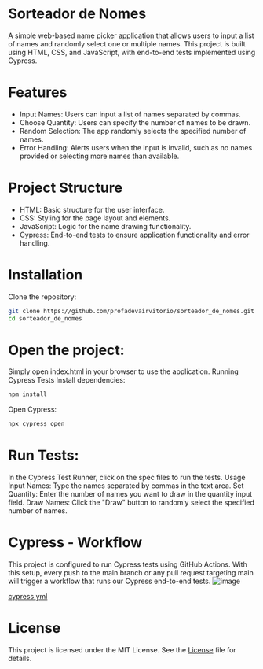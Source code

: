 # Sorteador de Nomes
A simple web-based name picker application that allows users to input a list of names and randomly select one or multiple names. This project is built using HTML, CSS, and JavaScript, with end-to-end tests implemented using Cypress.

# Features
- Input Names: Users can input a list of names separated by commas.
- Choose Quantity: Users can specify the number of names to be drawn.
- Random Selection: The app randomly selects the specified number of names.
- Error Handling: Alerts users when the input is invalid, such as no names provided or selecting more names than available.
# Project Structure
- HTML: Basic structure for the user interface.
- CSS: Styling for the page layout and elements.
- JavaScript: Logic for the name drawing functionality.
- Cypress: End-to-end tests to ensure application functionality and error handling.

# Installation
Clone the repository:

``` bash
git clone https://github.com/profadevairvitorio/sorteador_de_nomes.git
cd sorteador_de_nomes
```
# Open the project:

Simply open index.html in your browser to use the application.
Running Cypress Tests
Install dependencies:

``` bash
npm install
```
Open Cypress:

``` bash
npx cypress open
```
# Run Tests:

In the Cypress Test Runner, click on the spec files to run the tests.
Usage
Input Names: Type the names separated by commas in the text area.
Set Quantity: Enter the number of names you want to draw in the quantity input field.
Draw Names: Click the "Draw" button to randomly select the specified number of names.

# Cypress - Workflow
This project is configured to run Cypress tests using GitHub Actions. With this setup, every push to the main branch or any pull request targeting main will trigger a workflow that runs our Cypress end-to-end tests.
![image](https://github.com/user-attachments/assets/aacbdb6d-2f04-49ec-8734-4d8fde00e62c)

[cypress.yml](https://github.com/profadevairvitorio/sorteador_de_nomes/blob/main/.github/workflows/cypress.yml)


# License
This project is licensed under the MIT License. See the [License](LICENSE) file for details.
